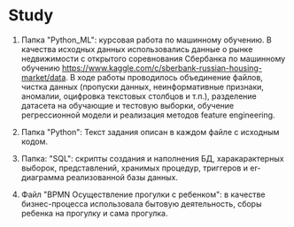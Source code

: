# Study
<!-- В папках выложены примеры работ, выполненные за время обучения в GeekBrains -->

1. Папка "Python_ML": курсовая работа по машинному обучению. В качества исходных данных использовались данные о рынке недвижимости c открытого соревнования Сбербанка по
машинному обучению https://www.kaggle.com/c/sberbank-russian-housing-market/data.
В ходе работы проводилось объединение файлов, чистка данных (пропуски данных, неинформативные признаки, аномалии, оцифровка текстовых столбцов и т.п.), разделение  датасета на обучающие и тестовую выборки, обучение регрессионной модели и реализация методов feature engineering. 

2. Папка "Python": Текст задания описан в каждом файле с исходным кодом.

3. Папка: "SQL": скрипты создания и наполнения БД, харакарактерных выборок, представлений, хранимых процедур, триггеров и er-диаграмма реализованной базы данных. 

4. Файл "BPMN Осуществление прогулки с ребенком": в качестве бизнес-процесса использовала бытовую деятельность, сборы ребенка на прогулку и сама прогулка.
